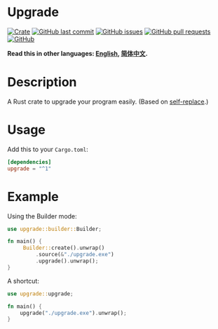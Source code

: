 # Upgrade

[![Crate](https://img.shields.io/crates/v/upgrade.svg)](https://crates.io/crates/upgrade)
[![GitHub last commit](https://img.shields.io/github/last-commit/xuxiaocheng0201/upgrade)](https://github.com/xuxiaocheng0201/upgrade/commits/master)
[![GitHub issues](https://img.shields.io/github/issues-raw/xuxiaocheng0201/upgrade)](https://github.com/xuxiaocheng0201/upgrade/issues)
[![GitHub pull requests](https://img.shields.io/github/issues-pr/xuxiaocheng0201/upgrade)](https://github.com/xuxiaocheng0201/upgrade/pulls)
[![GitHub](https://img.shields.io/github/license/xuxiaocheng0201/upgrade)](https://github.com/xuxiaocheng0201/upgrade/blob/master/LICENSE)

**Read this in other languages: [English](README.md), [简体中文](README_zh.md).**

# Description

A Rust crate to upgrade your program easily.
(Based on [self-replace](https://crates.io/crates/self-replace).)


# Usage

Add this to your `Cargo.toml`:

```toml
[dependencies]
upgrade = "^1"
```


# Example

Using the Builder mode:

```rust
use upgrade::builder::Builder;

fn main() {
     Builder::create().unwrap()
         .source(&"./upgrade.exe")
         .upgrade().unwrap();
}
```

A shortcut:

```rust
use upgrade::upgrade;

fn main() {
    upgrade("./upgrade.exe").unwrap();
}
```

